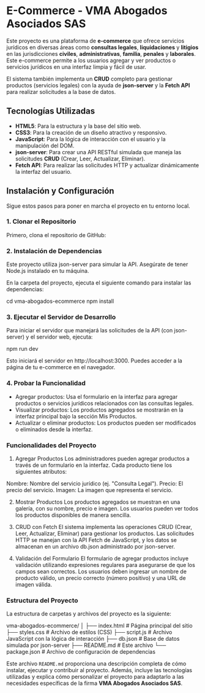 # E-Commerce - VMA Abogados Asociados SAS

Este proyecto es una plataforma de **e-commerce** que ofrece servicios jurídicos en diversas áreas como **consultas legales**, **liquidaciones** y **litigios** en las jurisdicciones **civiles**, **administrativas**, **familia**, **penales** y **laborales**. Este e-commerce permite a los usuarios agregar y ver productos o servicios jurídicos en una interfaz limpia y fácil de usar. 

El sistema también implementa un **CRUD** completo para gestionar productos (servicios legales) con la ayuda de **json-server** y la **Fetch API** para realizar solicitudes a la base de datos.

## Tecnologías Utilizadas

- **HTML5**: Para la estructura y la base del sitio web.
- **CSS3**: Para la creación de un diseño atractivo y responsivo.
- **JavaScript**: Para la lógica de interacción con el usuario y la manipulación del DOM.
- **json-server**: Para crear una API RESTful simulada que maneja las solicitudes **CRUD** (Crear, Leer, Actualizar, Eliminar).
- **Fetch API**: Para realizar las solicitudes HTTP y actualizar dinámicamente la interfaz del usuario.

## Instalación y Configuración

Sigue estos pasos para poner en marcha el proyecto en tu entorno local.

### 1. Clonar el Repositorio

Primero, clona el repositorio de GitHub:

### 2. Instalación de Dependencias
Este proyecto utiliza json-server para simular la API. Asegúrate de tener Node.js instalado en tu máquina.

En la carpeta del proyecto, ejecuta el siguiente comando para instalar las dependencias:

cd vma-abogados-ecommerce
npm install

### 3. Ejecutar el Servidor de Desarrollo
Para iniciar el servidor que manejará las solicitudes de la API (con json-server) y el servidor web, ejecuta:

npm run dev

Esto iniciará el servidor en http://localhost:3000. Puedes acceder a la página de tu e-commerce en el navegador.

### 4. Probar la Funcionalidad
- Agregar productos: Usa el formulario en la interfaz para agregar productos o servicios jurídicos relacionados con las consultas legales.
- Visualizar productos: Los productos agregados se mostrarán en la interfaz principal bajo la sección Mis Productos.
- Actualizar o eliminar productos: Los productos pueden ser modificados o eliminados desde la interfaz.

### Funcionalidades del Proyecto
1. Agregar Productos
Los administradores pueden agregar productos a través de un formulario en la interfaz. Cada producto tiene los siguientes atributos:

Nombre: Nombre del servicio jurídico (ej. "Consulta Legal").
Precio: El precio del servicio.
Imagen: La imagen que representa el servicio.

2. Mostrar Productos
Los productos agregados se muestran en una galería, con su nombre, precio e imagen. Los usuarios pueden ver todos los productos disponibles de manera sencilla.

3. CRUD con Fetch
El sistema implementa las operaciones CRUD (Crear, Leer, Actualizar, Eliminar) para gestionar los productos. Las solicitudes HTTP se manejan con la API Fetch de JavaScript, y los datos se almacenan en un archivo db.json administrado por json-server.

4. Validación del Formulario
El formulario de agregar productos incluye validación utilizando expresiones regulares para asegurarse de que los campos sean correctos. Los usuarios deben ingresar un nombre de producto válido, un precio correcto (número positivo) y una URL de imagen válida.

### Estructura del Proyecto
La estructura de carpetas y archivos del proyecto es la siguiente:

vma-abogados-ecommerce/
│
├── index.html       # Página principal del sitio
├── styles.css       # Archivo de estilos (CSS)
├── script.js        # Archivo JavaScript con la lógica de interacción
├── db.json          # Base de datos simulada por json-server
├── README.md        # Este archivo
└── package.json      # Archivo de configuración de dependencias

Este archivo `README.md` proporciona una descripción completa de cómo instalar, ejecutar y contribuir al proyecto. Además, incluye las tecnologías utilizadas y explica cómo personalizar el proyecto para adaptarlo a las necesidades específicas de la firma **VMA Abogados Asociados SAS**.



